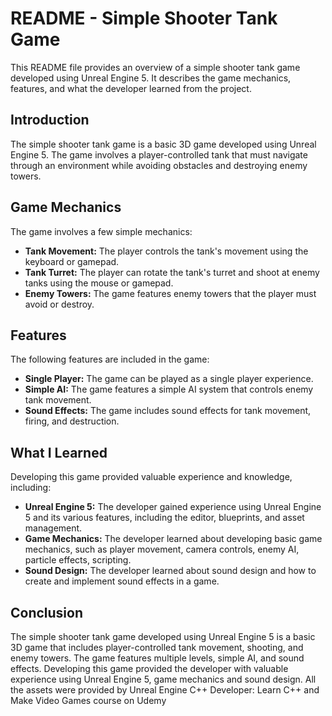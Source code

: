 # README - Simple Shooter Tank Game

This README file provides an overview of a simple shooter tank game developed using Unreal Engine 5. It describes the game mechanics, features, and what the developer learned from the project.

## Introduction

The simple shooter tank game is a basic 3D game developed using Unreal Engine 5. The game involves a player-controlled tank that must navigate through an environment while avoiding obstacles and destroying enemy towers. 

## Game Mechanics

The game involves a few simple mechanics:

- **Tank Movement:** The player controls the tank's movement using the keyboard or gamepad.
- **Tank Turret:** The player can rotate the tank's turret and shoot at enemy tanks using the mouse or gamepad.
- **Enemy Towers:** The game features enemy towers that the player must avoid or destroy.

## Features

The following features are included in the game:

- **Single Player:** The game can be played as a single player experience.
- **Simple AI:** The game features a simple AI system that controls enemy tank movement.
- **Sound Effects:** The game includes sound effects for tank movement, firing, and destruction.

## What I Learned

Developing this game provided valuable experience and knowledge, including:

- **Unreal Engine 5:** The developer gained experience using Unreal Engine 5 and its various features, including the editor, blueprints, and asset management.
- **Game Mechanics:** The developer learned about developing basic game mechanics, such as player movement, camera controls, enemy AI, particle effects, scripting.
- **Sound Design:** The developer learned about sound design and how to create and implement sound effects in a game.

## Conclusion

The simple shooter tank game developed using Unreal Engine 5 is a basic 3D game that includes player-controlled tank movement, shooting, and enemy towers. The game features multiple levels, simple AI, and sound effects. Developing this game provided the developer with valuable experience using Unreal Engine 5, game mechanics and sound design.
All the assets were provided by Unreal Engine C++ Developer: Learn C++ and Make Video Games course on Udemy
